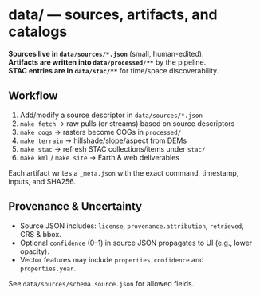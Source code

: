 # data/ — sources, artifacts, and catalogs

**Sources live in `data/sources/*.json`** (small, human-edited).  
**Artifacts are written into `data/processed/**`** by the pipeline.  
**STAC entries are in `data/stac/**`** for time/space discoverability.

## Workflow

1. Add/modify a source descriptor in `data/sources/*.json`
2. `make fetch` → raw pulls (or streams) based on source descriptors
3. `make cogs`  → rasters become COGs in `processed/`
4. `make terrain` → hillshade/slope/aspect from DEMs
5. `make stac`  → refresh STAC collections/items under `stac/`
6. `make kml` / `make site` → Earth & web deliverables

Each artifact writes a `_meta.json` with the exact command, timestamp, inputs, and SHA256.

## Provenance & Uncertainty

- Source JSON includes: `license`, `provenance.attribution`, `retrieved`, CRS & bbox.
- Optional `confidence` (0–1) in source JSON propagates to UI (e.g., lower opacity).
- Vector features may include `properties.confidence` and `properties.year`.

See `data/sources/schema.source.json` for allowed fields.

